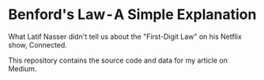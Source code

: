 # **Benford's Law - A Simple Explanation**
What Latif Nasser didn't tell us about the "First-Digit Law" on his Netflix show, Connected.

This repository contains the source code and data for my article on Medium.
